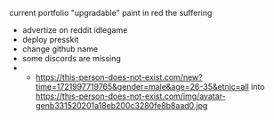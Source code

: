 current portfolio "upgradable"
paint in red the suffering 

- advertize on reddit idlegame
- deploy presskit
- change github name
- some discords are missing
- - https://this-person-does-not-exist.com/new?time=1721997719765&gender=male&age=26-35&etnic=all into https://this-person-does-not-exist.com/img/avatar-genb331520201a18eb200c3280fe8b8aad0.jpg
